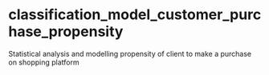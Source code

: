 # classification_model_customer_purchase_propensity
Statistical analysis and modelling propensity of client to make a purchase on shopping platform
